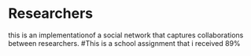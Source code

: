 # Researchers
this is an implementationof  a social network that captures collaborations between researchers.
#This is a school assignment that i received 89%
